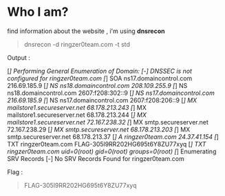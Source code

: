 # 	Who I am?

find information about the website , i'm using <strong>dnsrecon</strong>

> dnsrecon -d ringzer0team.com -t std

 Output : 
 
 [*] Performing General Enumeration of Domain:
[-] DNSSEC is not configured for ringzer0team.com
[*] 	 SOA ns17.domaincontrol.com 216.69.185.9
[*] 	 NS ns18.domaincontrol.com 208.109.255.9
[*] 	 NS ns18.domaincontrol.com 2607:f208:302::9
[*] 	 NS ns17.domaincontrol.com 216.69.185.9
[*] 	 NS ns17.domaincontrol.com 2607:f208:206::9
[*] 	 MX mailstore1.secureserver.net 68.178.213.243
[*] 	 MX mailstore1.secureserver.net 68.178.213.244
[*] 	 MX mailstore1.secureserver.net 72.167.238.32
[*] 	 MX smtp.secureserver.net 72.167.238.29
[*] 	 MX smtp.secureserver.net 68.178.213.203
[*] 	 MX smtp.secureserver.net 68.178.213.37
[*] 	 A ringzer0team.com 24.37.41.154
[*] 	 TXT ringzer0team.com FLAG-305l9RR202HG695t6Y8ZU77xyq
[*] 	 TXT ringzer0team.com uid=0(root) gid=0(root) groups=0(root)
[*] Enumerating SRV Records
[-] No SRV Records Found for ringzer0team.com

Flag :
> FLAG-305l9RR202HG695t6Y8ZU77xyq